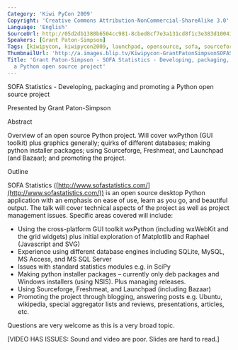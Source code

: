 ```yaml
---
Category: 'Kiwi PyCon 2009'
Copyright: 'Creative Commons Attribution-NonCommercial-ShareAlike 3.0'
Language: 'English'
SourceUrl: http://05d2db1380b6504cc981-8cbed8cf7e3a131cd8f1c3e383d10041.r93.cf2.rackcdn.com/kiwi-pycon-2009/120_grant-paton-simpson-sofa-statistics-developing-packaging-and-promoting-a-python-open-source-project.flv
Speakers: [Grant Paton-Simpson]
Tags: [kiwipycon, kiwipycon2009, launchpad, opensource, sofa, sourceforge]
ThumbnailUrl: 'http://a.images.blip.tv/Kiwipycon-GrantPatonSimpsonSOFAStatisticsDevelopingPackagingPromo591-977.jpg'
Title: 'Grant Paton-Simpson - SOFA Statistics - Developing, packaging, and promoting
  a Python open source project'
---
```

SOFA Statistics - Developing, packaging and promoting a Python open source
project

Presented by Grant Paton-Simpson

Abstract

Overview of an open source Python project. Will cover wxPython (GUI toolkit)
plus graphics generally; quirks of different databases; making python
installer packages; using Sourceforge, Freshmeat, and Launchpad (and Bazaar);
and promoting the project.

Outline

SOFA Statistics
([http://www.sofastatistics.com/](http://www.sofastatistics.com/)) is an open
source desktop Python application with an emphasis on ease of use, learn as
you go, and beautiful output. The talk will cover technical aspects of the
project as well as project management issues. Specific areas covered will
include:

  * Using the cross-platform GUI toolkit wxPython (including wxWebKit and the grid widgets) plus initial exploration of Matplotlib and Raphael (Javascript and SVG) 
  * Experience using different database engines including SQLite, MySQL, MS Access, and MS SQL Server 
  * Issues with standard statistics modules e.g. in SciPy 
  * Making python installer packages – currently only deb packages and Windows installers (using NSIS). Plus managing releases. 
  * Using Sourceforge, Freshmeat, and Launchpad (including Bazaar) 
  * Promoting the project through blogging, answering posts e.g. Ubuntu, wikipedia, special aggregator lists and reviews, presentations, articles, etc. 

Questions are very welcome as this is a very broad topic.

[VIDEO HAS ISSUES: Sound and video are poor. Slides are hard to read.]
